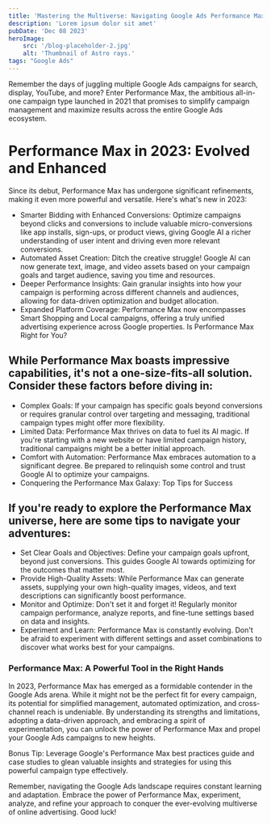 ```yaml
---
title: 'Mastering the Multiverse: Navigating Google Ads Performance Max in 2023'
description: 'Lorem ipsum dolor sit amet'
pubDate: 'Dec 08 2023'
heroImage: 
    src: '/blog-placeholder-2.jpg'
    alt: 'Thumbnail of Astro rays.'
tags: "Google Ads"
---
```


Remember the days of juggling multiple Google Ads campaigns for search, display, YouTube, and more? Enter Performance Max, the ambitious all-in-one campaign type launched in 2021 that promises to simplify campaign management and maximize results across the entire Google Ads ecosystem.

# Performance Max in 2023: Evolved and Enhanced

Since its debut, Performance Max has undergone significant refinements, making it even more powerful and versatile. Here's what's new in 2023:

* Smarter Bidding with Enhanced Conversions: Optimize campaigns beyond clicks and conversions to include valuable micro-conversions like app installs, sign-ups, or product views, giving Google AI a richer understanding of user intent and driving even more relevant conversions.
* Automated Asset Creation: Ditch the creative struggle! Google AI can now generate text, image, and video assets based on your campaign goals and target audience, saving you time and resources.
* Deeper Performance Insights: Gain granular insights into how your campaign is performing across different channels and audiences, allowing for data-driven optimization and budget allocation.
* Expanded Platform Coverage: Performance Max now encompasses Smart Shopping and Local campaigns, offering a truly unified advertising experience across Google properties.
Is Performance Max Right for You?

## While Performance Max boasts impressive capabilities, it's not a one-size-fits-all solution. Consider these factors before diving in:

* Complex Goals: If your campaign has specific goals beyond conversions or requires granular control over targeting and messaging, traditional campaign types might offer more flexibility.
* Limited Data: Performance Max thrives on data to fuel its AI magic. If you're starting with a new website or have limited campaign history, traditional campaigns might be a better initial approach.
* Comfort with Automation: Performance Max embraces automation to a significant degree. Be prepared to relinquish some control and trust Google AI to optimize your campaigns.
* Conquering the Performance Max Galaxy: Top Tips for Success

## If you're ready to explore the Performance Max universe, here are some tips to navigate your adventures:

* Set Clear Goals and Objectives: Define your campaign goals upfront, beyond just conversions. This guides Google AI towards optimizing for the outcomes that matter most.
* Provide High-Quality Assets: While Performance Max can generate assets, supplying your own high-quality images, videos, and text descriptions can significantly boost performance.
* Monitor and Optimize: Don't set it and forget it! Regularly monitor campaign performance, analyze reports, and fine-tune settings based on data and insights.
* Experiment and Learn: Performance Max is constantly evolving. Don't be afraid to experiment with different settings and asset combinations to discover what works best for your campaigns.

### Performance Max: A Powerful Tool in the Right Hands

In 2023, Performance Max has emerged as a formidable contender in the Google Ads arena. While it might not be the perfect fit for every campaign, its potential for simplified management, automated optimization, and cross-channel reach is undeniable. By understanding its strengths and limitations, adopting a data-driven approach, and embracing a spirit of experimentation, you can unlock the power of Performance Max and propel your Google Ads campaigns to new heights.

Bonus Tip: Leverage Google's Performance Max best practices guide and case studies to glean valuable insights and strategies for using this powerful campaign type effectively.

Remember, navigating the Google Ads landscape requires constant learning and adaptation. Embrace the power of Performance Max, experiment, analyze, and refine your approach to conquer the ever-evolving multiverse of online advertising. Good luck!